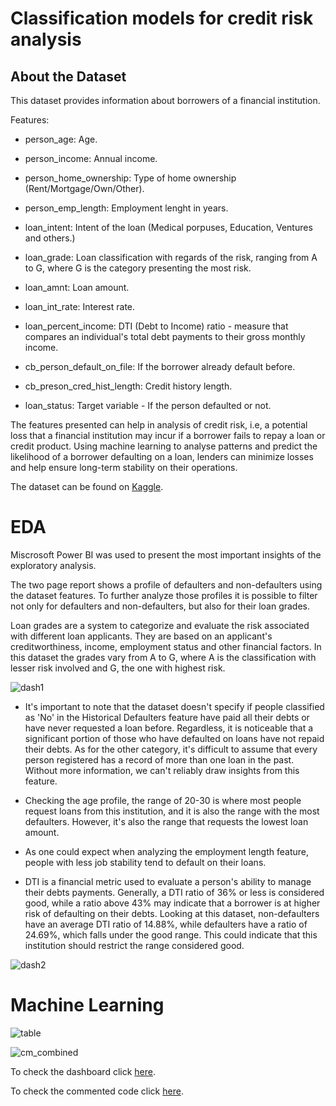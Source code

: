 # Classification models for credit risk analysis

## About the Dataset

This dataset provides information about borrowers of a financial institution.

Features:

* person_age: Age.

* person_income: Annual income.

* person_home_ownership: Type of home ownership (Rent/Mortgage/Own/Other).

* person_emp_length: Employment lenght in years.

* loan_intent: Intent of the loan (Medical porpuses, Education, Ventures and others.)

* loan_grade: Loan classification with regards of the risk, ranging from A to G, where G is the category presenting the most risk.

* loan_amnt: Loan amount.

* loan_int_rate: Interest rate.

* loan_percent_income: DTI (Debt to Income) ratio - measure that compares an individual's total debt payments to their gross monthly income.

* cb_person_default_on_file: If the borrower already default before.

* cb_preson_cred_hist_length: Credit history length.

* loan_status: Target variable - If the person defaulted or not.

The features presented can help in analysis of credit risk, i.e, a potential loss that a financial institution may incur if a borrower fails to repay a loan or credit product. Using machine learning to analyse patterns and predict the likelihood of a borrower defaulting on a loan, lenders can minimize losses and help ensure long-term stability on their operations.


The dataset can be found on [Kaggle](https://www.kaggle.com/datasets/laotse/credit-risk-dataset).

# EDA

Miscrosoft Power BI was used to present the most important insights of the exploratory analysis.

The two page report shows a profile of defaulters and non-defaulters using the dataset features. To further analyze those profiles it is possible to filter not only for defaulters and non-defaulters, but also for their loan grades. 

Loan grades are a system to categorize and evaluate the risk associated with different loan applicants. They are based on an applicant's creditworthiness, income, employment status and other financial factors. In this dataset the grades vary from A to G, where A is the classification with lesser risk involved and G, the one with highest risk. 



![dash1](https://user-images.githubusercontent.com/121902546/221193878-c184be1f-d13e-4db8-834f-2e7d2b477ca9.png)


* It's important to note that the dataset doesn't specify if people classified as 'No' in the Historical Defaulters feature have paid all their debts or have never requested a loan before. Regardless, it is noticeable that a significant portion of those who have defaulted on loans have not repaid their debts. As for the other category, it's difficult to assume that every person registered has a record of more than one loan in the past. Without more information, we can't reliably draw insights from this feature.

* Checking the age profile, the range of 20-30 is where most people request loans from this institution, and it is also the range with the most defaulters. However, it's also the range that requests the lowest loan amount.

* As one could expect when analyzing the employment length feature, people with less job stability tend to default on their loans.

* DTI is a financial metric used to evaluate a person's ability to manage their debts payments. Generally, a DTI ratio of 36% or less is considered good, while a ratio above 43% may indicate that a borrower is at higher risk of defaulting on their debts. Looking at this dataset, non-defaulters have an average DTI ratio of 14.88%, while defaulters have a ratio of 24.69%, which falls under the good range. This could indicate that this institution should restrict the range considered good.


![dash2](https://user-images.githubusercontent.com/121902546/221194152-cdf6d951-ca54-4bd9-a21c-e06b3ed94f71.png)

# Machine Learning

![table](https://user-images.githubusercontent.com/121902546/221022436-aac16929-b8da-4301-aa8f-654f5448f9e8.png)

![cm_combined](https://user-images.githubusercontent.com/121902546/221022437-906c7154-2c0c-4385-b59d-4c505c8e595a.png)




To check the dashboard click [here](https://app.powerbi.com/view?r=eyJrIjoiYzRlNzVkYzQtN2JlOC00MTJkLTk2YTYtNzUzNTY2NjJjN2E0IiwidCI6IjJjOTUwZWUxLWY4ZWYtNDY1MS05ZmRiLTIwZjRjNjk0ZTAzYyJ9).

To check the commented code click [here](ML_Credit_Risk.ipynb).
